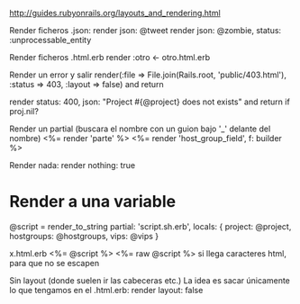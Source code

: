 http://guides.rubyonrails.org/layouts_and_rendering.html


Render ficheros .json:
render json: @tweet
render json: @zombie, status: :unprocessable_entity

Render ficheros .html.erb
render :otro <- otro.html.erb

Render un error y salir
render(:file => File.join(Rails.root, 'public/403.html'), :status => 403, :layout => false) and return

render status: 400, json: "Project #{@project} does not exists" and return if proj.nil?


Render un partial (buscara el nombre con un guion bajo '_' delante del nombre)
<%= render 'parte' %>
<%= render 'host_group_field', f: builder %>

Render nada:
render nothing: true


# Render a una variable #
@script = render_to_string partial: 'script.sh.erb', locals: { project: @project, hostgroups: @hostgroups, vips: @vips }

x.html.erb
<%= @script %>
<%= raw @script %>
  si llega caracteres html, para que no se escapen


Sin layout (donde suelen ir las cabeceras etc.)
La idea es sacar únicamente lo que tengamos en el .html.erb:
render layout: false
